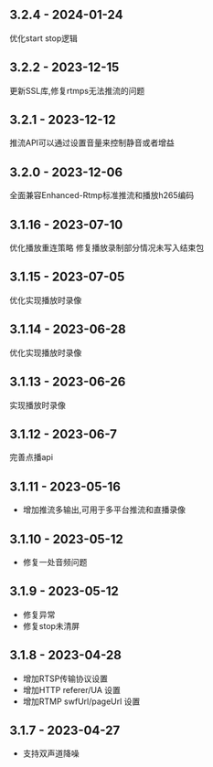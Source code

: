 ## 3.2.4 - 2024-01-24
优化start stop逻辑

## 3.2.2 - 2023-12-15
更新SSL库,修复rtmps无法推流的问题

## 3.2.1 - 2023-12-12
推流API可以通过设置音量来控制静音或者增益

## 3.2.0 - 2023-12-06
全面兼容Enhanced-Rtmp标准推流和播放h265编码

## 3.1.16 - 2023-07-10
优化播放重连策略
修复播放录制部分情况未写入结束包

## 3.1.15 - 2023-07-05
优化实现播放时录像

## 3.1.14 - 2023-06-28
优化实现播放时录像

## 3.1.13 - 2023-06-26
实现播放时录像

## 3.1.12 - 2023-06-7
完善点播api

## 3.1.11 - 2023-05-16
* 增加推流多输出,可用于多平台推流和直播录像

## 3.1.10 - 2023-05-12
* 修复一处音频问题

## 3.1.9 - 2023-05-12
* 修复异常
* 修复stop未清屏

## 3.1.8 - 2023-04-28
* 增加RTSP传输协议设置
* 增加HTTP referer/UA 设置
* 增加RTMP swfUrl/pageUrl 设置

## 3.1.7 - 2023-04-27
* 支持双声道降噪
